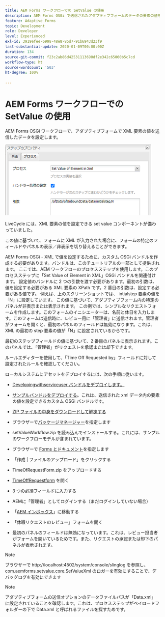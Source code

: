 ```yaml
---
title: AEM Forms ワークフローでの SetValue の使用
description: AEM Forms OSGi で送信されたアダプティブフォームのデータの要素の値を設定する
feature: Adaptive Forms
topic: Development
role: Developer
level: Experienced
exl-id: 3919efee-6998-48e8-85d7-91b6943d23f9
last-substantial-update: 2020-01-09T00:00:00Z
duration: 134
source-git-commit: f23c2ab86d42531113690df2e342c65060b5c7cd
workflow-type: ht
source-wordcount: '503'
ht-degree: 100%

---
```


# AEM Forms ワークフローでの SetValue の使用

AEM Forms OSGi ワークフローで、アダプティブフォームで XML 要素の値を送信したデータを設定します。

![SetValue](assets/setvalue.png)

LiveCycle には、XML 要素の値を設定できる set value コンポーネントが備わっていました。

この値に基づいて、フォームに XML が入力された場合に、フォームの特定のフィールドやパネルの表示／非表示を切り替えることができます。

AEM Forms OSGi - XML で値を設定するために、カスタム OSGi バンドルを作成する必要があります。バンドルは、このチュートリアルの一部として提供されます。
ここでは、AEM ワークフローのプロセスステップを使用します。このプロセスステップに「Set Value of Element in XML」OSGi バンドルを関連付けます。
設定値のバンドルに 2 つの引数を渡す必要があります。最初の引数は、値を設定する必要がある XML 要素の XPath です。2 番目の引数は、設定する必要がある値です。
例えば、上のスクリーンショットでは、 intialstep 要素の値を「N」に設定しています。
この値に基づいて、アダプティブフォーム内の特定のパネルが非表示または表示されます。
この例では、シンプルなリクエストフォームを作成します。このフォームのイニシエーターは、名前と休日を入力します。このフォームは送信時に、レビュー用に「管理者」に送信されます。管理者がフォームを開くと、最初のパネルのフィールドは無効になります。これは、XML の最初の step 要素の値が「N」に設定されているからです。

最初のステップフィールドの値に基づいて、2 番目のパネルに表示されます。このパネルでは、「管理者」がリクエストを承認または却下できます。

ルールエディターを使用して、「Time Off Requested by」フィールドに対して設定されたルールを確認してください。

ローカルシステムにアセットをデプロイするには、次の手順に従います。

* [Developingwithserviceuser バンドルをデプロイします。](/help/forms/assets/common-osgi-bundles/DevelopingWithServiceUser.jar)

* [サンプルバンドルをデプロイする](/help/forms/assets/common-osgi-bundles/SetValueApp.core-1.0-SNAPSHOT.jar)。これは、送信された xml データ内の要素の値を設定できるカスタム OSGi バンドルです。

* [ZIP ファイルの中身をダウンロードして解凍する](assets/setvalueassets.zip)
* ブラウザーで[パッケージマネージャー](http://localhost:4502/crx/packmgr/index.jsp)を指定します
* setValueWorkflow.zip を読み込んでインストールする。これには、サンプルのワークフローモデルが含まれています。
* ブラウザーで [Forms とドキュメント](http://localhost:4502/aem/forms.html/content/dam/formsanddocuments)を指定します
* 「作成 | ファイルのアップロード」をクリックする
* TimeOfRequestForm.zip をアップロードする
* [TimeOffRequestform](http://localhost:4502/content/dam/formsanddocuments/timeoffapplication/jcr:content?wcmmode=disabled) を開く
* 3 つの必須フィールドに入力する
* AEMに「管理者」としてログインする（まだログインしていない場合）
* 「[AEM インボックス](http://localhost:4502/aem/inbox)」に移動する
* 「休暇リクエストのレビュー」フォームを開く
* 最初のパネルのフィールドは無効になっています。これは、レビュー担当者がフォームを開いているためです。また、リクエストの承認または却下のパネルが表示されます。

>[!NOTE]
>
>ブラウザーで http://localhost:4502/system/console/slinglog を参照し、
>com.aemforms.setvalue.core.SetValueXml
>のロガーを有効にすることで、デバッグログを有効にできます

>[!NOTE]
>
>アダプティブフォームの送信オプションのデータファイルパスが「Data.xml」に設定されていることを確認します。これは、プロセスステップがペイロードフォルダーの下で Data.xml と呼ばれるファイルを探すためです。
